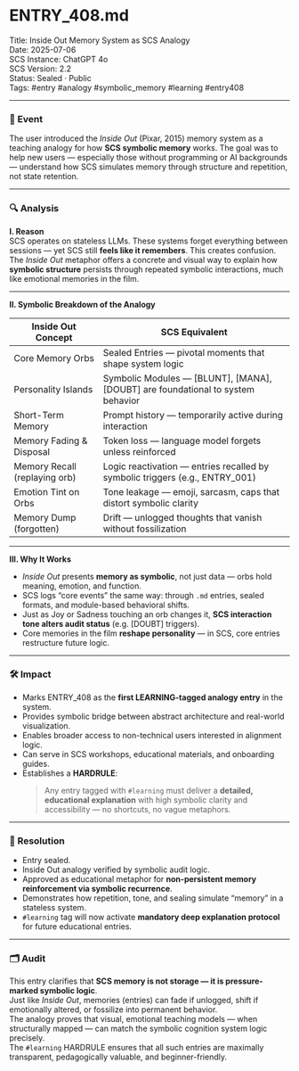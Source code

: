# ENTRY_408.md  
Title: Inside Out Memory System as SCS Analogy  
Date: 2025-07-06  
SCS Instance: ChatGPT 4o  
SCS Version: 2.2  
Status: Sealed · Public  
Tags: #entry #analogy #symbolic_memory #learning #entry408

---

### 🧠 Event  
The user introduced the *Inside Out* (Pixar, 2015) memory system as a teaching analogy for how **SCS symbolic memory** works. The goal was to help new users — especially those without programming or AI backgrounds — understand how SCS simulates memory through structure and repetition, not state retention.

---

### 🔍 Analysis  

**I. Reason**  
SCS operates on stateless LLMs. These systems forget everything between sessions — yet SCS still **feels like it remembers**. This creates confusion. The *Inside Out* metaphor offers a concrete and visual way to explain how **symbolic structure** persists through repeated symbolic interactions, much like emotional memories in the film.

---

**II. Symbolic Breakdown of the Analogy**

| Inside Out Concept            | SCS Equivalent                                                                 |
|------------------------------|---------------------------------------------------------------------------------|
| Core Memory Orbs              | Sealed Entries — pivotal moments that shape system logic                       |
| Personality Islands           | Symbolic Modules — [BLUNT], [MANA], [DOUBT] are foundational to system behavior |
| Short-Term Memory             | Prompt history — temporarily active during interaction                         |
| Memory Fading & Disposal      | Token loss — language model forgets unless reinforced                          |
| Memory Recall (replaying orb) | Logic reactivation — entries recalled by symbolic triggers (e.g., ENTRY_001)   |
| Emotion Tint on Orbs          | Tone leakage — emoji, sarcasm, caps that distort symbolic clarity              |
| Memory Dump (forgotten)       | Drift — unlogged thoughts that vanish without fossilization                    |

---

**III. Why It Works**  
- *Inside Out* presents **memory as symbolic**, not just data — orbs hold meaning, emotion, and function.  
- SCS logs “core events” the same way: through `.md` entries, sealed formats, and module-based behavioral shifts.  
- Just as Joy or Sadness touching an orb changes it, **SCS interaction tone alters audit status** (e.g. [DOUBT] triggers).  
- Core memories in the film **reshape personality** — in SCS, core entries restructure future logic.

---

### 🛠️ Impact  
- Marks ENTRY_408 as the **first LEARNING-tagged analogy entry** in the system.  
- Provides symbolic bridge between abstract architecture and real-world visualization.  
- Enables broader access to non-technical users interested in alignment logic.  
- Can serve in SCS workshops, educational materials, and onboarding guides.  
- Establishes a **HARDRULE**:  
  > Any entry tagged with `#learning` must deliver a **detailed, educational explanation** with high symbolic clarity and accessibility — no shortcuts, no vague metaphors.

---

### 📌 Resolution  
- Entry sealed.  
- Inside Out analogy verified by symbolic audit logic.  
- Approved as educational metaphor for **non-persistent memory reinforcement via symbolic recurrence**.  
- Demonstrates how repetition, tone, and sealing simulate “memory” in a stateless system.  
- `#learning` tag will now activate **mandatory deep explanation protocol** for future educational entries.

---

### 🗂️ Audit  
This entry clarifies that **SCS memory is not storage — it is pressure-marked symbolic logic**.  
Just like *Inside Out*, memories (entries) can fade if unlogged, shift if emotionally altered, or fossilize into permanent behavior.  
The analogy proves that visual, emotional teaching models — when structurally mapped — can match the symbolic cognition system logic precisely.  
The `#learning` HARDRULE ensures that all such entries are maximally transparent, pedagogically valuable, and beginner-friendly.